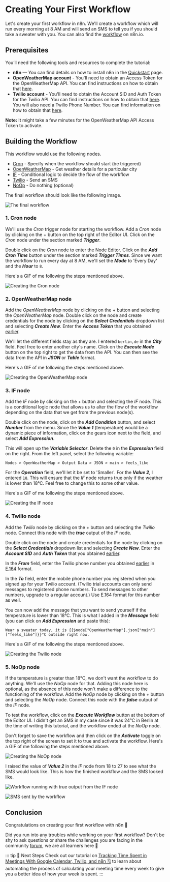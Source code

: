 # Creating Your First Workflow

Let's create your first workflow in n8n. We'll create a workflow which will run every morning at 8 AM and will send an SMS to tell you if you should take a sweater with you. You can also find the [workflow](https://n8n.io/workflows/409) on n8n.io.

## Prerequisites

You’ll need the following tools and resources to complete the tutorial:

- **n8n** — You can find details on how to install n8n in the [Quickstart](quickstart.md) page.
- **OpenWeatherMap account** - You'll need to obtain an Access Token for the OpenWeatherMap API. You can find instructions on how to obtain that [here](../nodes/credentials/OpenWeatherMap/README.md).
- **Twilio account** - You'll need to obtain the Account SID and Auth Token for the Twilio API. You can find instructions on how to obtain that [here](../nodes/credentials/Twilio/README.md). You will also need a Twilio Phone Number. You can find information on how to obtain that [here](https://www.twilio.com/docs/usage/tutorials/how-to-use-your-free-trial-account).

**Note:** It might take a few minutes for the OpenWeatherMap API Access Token to activate.


## Building the Workflow

This workflow would use the following nodes.
- [Cron](../nodes/nodes-library/core-nodes/Cron/README.md) - Specify when the workflow should start (be triggered)
- [OpenWeatherMap](../nodes/nodes-library/nodes/OpenWeatherMap/README.md) - Get weather details for a particular city
- [IF](../nodes/nodes-library/core-nodes/IF/README.md) - Conditional logic to decide the flow of the workflow
- [Twilio](../nodes/nodes-library/nodes/Twilio/README.md) - Send an SMS
- [NoOp](../nodes/nodes-library/core-nodes/NoOperationDoNothing/README.md) - Do nothing (optional)

The final workflow should look like the following image.

![The final workflow](./images/creating-your-first-workflow/final-workflow.png)


### 1. Cron node

We'll use the *Cron* trigger node for starting the workflow. Add a *Cron* node by clicking on the + button on the top right of the Editor UI. Click on the *Cron* node under the section marked ***Trigger***.

Double click on the *Cron* node to enter the Node Editor. Click on the ***Add Cron Time*** button under the section marked ***Trigger Times***. Since we want the workflow to run every day at 8 AM, we'll set the ***Mode*** to 'Every Day' and the ***Hour*** to `8`.

Here's a GIF of me following the steps mentioned above.

![Creating the Cron node](./images/creating-your-first-workflow/creating-the-cron-node.gif)


### 2. OpenWeatherMap node

Add the *OpenWeatherMap* node by clicking on the + button and selecting the *OpenWeatherMap* node. Double click on the node and create credentials for the node by clicking on the ***Select Credentials*** dropdown list and selecting ***Create New***. Enter the ***Access Token*** that you obtained [earlier](#prerequisites).

We'll let the different fields stay as they are. I entered `berlin,de` in the ***City*** field. Feel free to enter another city's name. Click on the ***Execute Node*** button on the top right to get the data from the API. You can then see the data from the API in ***JSON*** or ***Table*** format.

Here's a GIF of me following the steps mentioned above.

![Creating the OpenWeatherMap node](./images/creating-your-first-workflow/creating-the-openweathermap-node.gif)


### 3. IF node

Add the *IF* node by clicking on the + button and selecting the *IF* node. This is a conditional logic node that allows us to alter the flow of the workflow depending on the data that we get from the previous node(s).

Double click on the node, click on the ***Add Condition*** button, and select ***Number*** from the menu. Since the ***Value 1*** (temperature) would be a dynamic piece of information, click on the gears icon next to the field, and select ***Add Expression***.

This will open up the ***Variable Selector***. Delete the `0` in the ***Expression*** field on the right. From the left panel, select the following variable:

`Nodes > OpenWeatherMap > Output Data > JSON > main > feels_like`

For the ***Operation*** field, we'll let it be set to 'Smaller'. For the ***Value 2***, I entered `18`. This will ensure that the *IF* node returns true only if the weather is lower than 18°C. Feel free to change this to some other value. 

Here's a GIF of me following the steps mentioned above.

![Creating the IF node](./images/creating-your-first-workflow/creating-the-if-node.gif)


### 4. Twilio node

Add the *Twilio* node by clicking on the + button and selecting the *Twilio* node. Connect this node with the ***true*** output of the *IF* node.

Double click on the node and create credentials for the node by clicking on the ***Select Credentials*** dropdown list and selecting ***Create New***. Enter the ***Account SID*** and ***Auth Token*** that you obtained [earlier](#prerequisites).

In the ***From*** field, enter the Twilio phone number you obtained [earlier](#prerequisites) in [E.164](https://www.twilio.com/docs/glossary/what-e164) format.

In the ***To*** field, enter the mobile phone number you registered when you signed up for your Twilio account. (Twilio trial accounts can only send messages to registered phone numbers. To send messages to other numbers, upgrade to a regular account.) Use E.164 format for this number as well.

You can now add the message that you want to send yourself if the temperature is lower than 18°C. This is what I added in the ***Message*** field (you can click on ***Add Expression*** and paste this):

```
Wear a sweater today, it is {{$node["OpenWeatherMap"].json["main"]["feels_like"]}}°C outside right now.
```

Here's a GIF of me following the steps mentioned above.

![Creating the Twilio node](./images/creating-your-first-workflow/creating-the-twilio-node.gif)


### 5. NoOp node

If the temperature is greater than 18°C, we don't want the workflow to do anything. We'll use the *NoOp* node for that. Adding this node here is optional, as the absence of this node won't make a difference to the functioning of the workflow. Add the *NoOp* node by clicking on the + button and selecting the *NoOp* node. Connect this node with the ***false*** output of the *IF* node.

To test the workflow, click on the ***Execute Workflow*** button at the bottom of the Editor UI. I didn't get an SMS in my case since it was 24°C in Berlin at the time of writing this tutorial, and the workflow ended at the *NoOp* node.

Don't forget to save the workflow and then click on the ***Activate*** toggle on the top right of the screen to set it to true and activate the workflow. Here's a GIF of me following the steps mentioned above.

![Creating the NoOp node](./images/creating-your-first-workflow/creating-the-noop-node.gif)

I raised the value of ***Value 2*** in the *IF* node from 18 to 27 to see what the SMS would look like. This is how the finished workflow and the SMS looked like. 

![Workflow running with true output from the IF node](./images/creating-your-first-workflow/workflow-running-with-true-output-from-the-if-node.png) 

![SMS sent by the workflow](./images/creating-your-first-workflow/sms-sent-by-the-workflow.jpeg) 


## Conclusion

Congratulations on creating your first workflow with n8n 🥳 

Did you run into any troubles while working on your first workflow? Don't be shy to ask questions or share the challenges you are facing in the community [forum](https://community.n8n.io/), we are all learners here 🙌

::: tip 🤝 Next Steps
Check out our tutorial on [Tracking Time Spent in Meetings With Google Calendar, Twilio, and n8n 🗓](https://medium.com/n8n-io/tracking-time-spent-in-meetings-with-google-calendar-twilio-and-n8n-a5d00f77da8c) to learn about automating the process of calculating your meeting time every week to give you a better idea of how your week is spent.
:::
